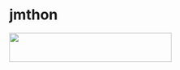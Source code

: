 # jmthon

<p align="left"><a href="https://heroku.com/deploy?template=https://github.com/iCriis3900/mus"> <img src="https://img.shields.io/badge/Deploy%20To%20Heroku-purple?style=for-the-badge&logo=heroku" width="320" height="58.45"/></a></p>
